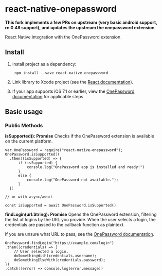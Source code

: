 # react-native-onepassword

**This fork implements a few PRs on upstream (very basic android support, rn 0.48 support), and updates the upstream the onepassword extension**

React Native integration with the OnePassword extension.

## Install

1. Install project as a dependency:

		npm install --save react-native-onepassword

2. Link library to Xcode project (see the [React documentation](http://facebook.github.io/react-native/docs/linking-libraries-ios.html#content)).

3. If your app supports iOS 7.1 or earlier, view the [OnePassword documentation](https://github.com/AgileBits/onepassword-app-extension#projects-supporting-ios-71-and-earlier) for applicable steps.

## Basic usage

### Public Methods

**isSupported(): Promise**
Checks if the OnePassword extension is available on the current platform.

```
var OnePassword = require("react-native-onepassword");
OnePassword.isSupported()
  .then((isSupported) => {
      if (isSupported) {
          console.log("OnePassword app is installed and ready!")
      }
      else {
          console.log("OnePassword not available.");
      }
  })

// or with async/await

const isSupported = await OnePassword.isSupported()
```

**findLogin(url:String): Promise**
Opens the OnePassword extension, filtering the list of logins by the URL you provide. When the user selects a login, the credentials are passed to the callback function as plaintext.

If you are unsure what URL to pass, see the [OnePassword documentation](https://github.com/AgileBits/onepassword-app-extension#best-practices).

```
OnePassword.findLogin("https://example.com/login")
.then((credentials) => {
    // User selected a login.
    doSomethingWith(credentials.username);
    doSomethingElseWith(credentials.password);
})
.catch((error) => console.log(error.message))
```
